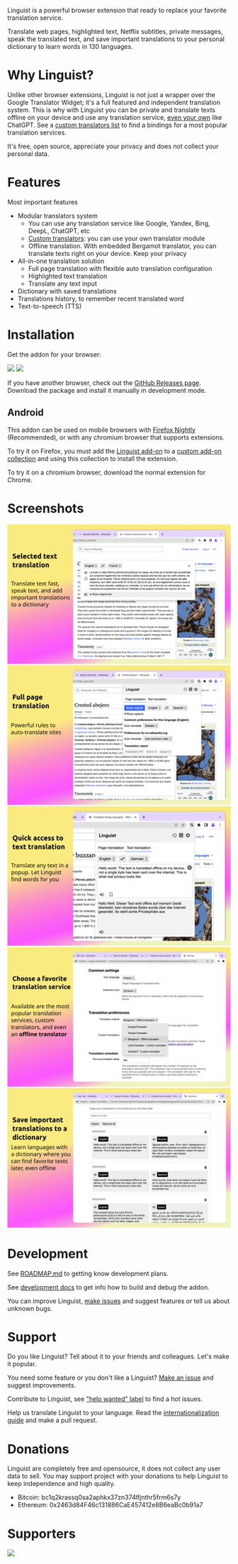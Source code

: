 Linguist is a powerful browser extension that ready to replace your favorite translation service.

Translate web pages, highlighted text, Netflix subtitles, private messages, speak the translated text, and save important translations to your personal dictionary to learn words in 130 languages.

# Why Linguist?

Unlike other browser extensions, Linguist is not just a wrapper over the Google Translator Widget; it's a full featured and independent translation system. This is why with Linguist you can be private and translate texts offline on your device and use any translation service, [even your own](./docs/CustomTranslator.md) like ChatGPT. See a [custom translators list](./modules/README.md) to find a bindings for a most popular translation services.

It's free, open source, appreciate your privacy and does not collect your personal data.

# Features

Most important features
- Modular translators system
	- You can use any translation service like Google, Yandex, Bing, DeepL, ChatGPT, etc
	- [Custom translators](./docs/CustomTranslator.md): you can use your own translator module
	- Offline translation. With embedded Bergamot translator, you can translate texts right on your device. Keep your privacy
- All-in-one translation solution
	- Full page translation with flexible auto translation configuration
	- Highlighted text translation
	- Translate any text input
- Dictionary with saved translations
- Translations history, to remember recent translated word
- Text-to-speech (TTS)

# Installation

Get the addon for your browser:

[![](./assets/firefox.png)](https://addons.mozilla.org/addon/linguist-translator/) [![](./assets/chrome.png)](https://chrome.google.com/webstore/detail/gbefmodhlophhakmoecijeppjblibmie)

<!-- [![](./assets/edge.png)](#) -->

If you have another browser, check out the [GitHub Releases page](https://github.com/vitonsky/linguist/releases). Download the package and install it manually in development mode.

## Android

<!-- Text partly copied from https://github.com/ajayyy/SponsorBlock/wiki/Android -->

This addon can be used on mobile browsers with [Firefox Nightly](https://play.google.com/store/apps/details?id=org.mozilla.fenix) (Recommended), or with any chromium browser that supports extensions.

To try it on Firefox, you must add the [Linguist add-on](https://addons.mozilla.org/addon/linguist-translator/) to a [custom add-on collection](https://www.ghacks.net/2020/10/01/you-can-now-install-any-add-on-in-firefox-nightly-for-android-but-it-is-complicated/) and using this collection to install the extension.

To try it on a chromium browser, download the normal extension for Chrome.

# Screenshots

![](./assets/screenshots/SelectedTextTranslation.png)
![](./assets/screenshots/FullPageTranslation.png)
![](./assets/screenshots/TextTranslation.png)
![](./assets/screenshots/Preferences.png)
![](./assets/screenshots/Dictionary.png)

# Development

See [ROADMAP.md](./ROADMAP.md) to getting know development plans.

See [development docs](./docs/Development.md) to get info how to build and debug the addon.

You can improve Linguist, [make issues](https://github.com/translate-tools/linguist/issues/new) and suggest features or tell us about unknown bugs. 


# Support

Do you like Linguist? Tell about it to your friends and colleagues. Let's make it popular.

You need some feature or you don't like a Linguist? [Make an issue](https://github.com/translate-tools/linguist/issues/new) and suggest improvements.

Contribute to Linguist, see ["help wanted" label](https://github.com/translate-tools/linguist/labels/help%20wanted) to find a hot issues.

Help us translate Linguist to your language. Read the [internationalization guide](https://developer.mozilla.org/en-US/docs/Mozilla/Add-ons/WebExtensions/Internationalization) and make a pull request.

# Donations

Linguist are completely free and opensource, it does not collect any user data to sell.
You may support project with your donations to help Linguist to keep independence and high quality.

- Bitcoin: bc1q2krassq0sa2aphkx37zn374lfjnthr5frm6s7y
- Ethereum: 0x2463d84F46c131886CaE457412e8B6eaBc0b91a7

# Supporters

![](./assets/jb_beam.svg)
